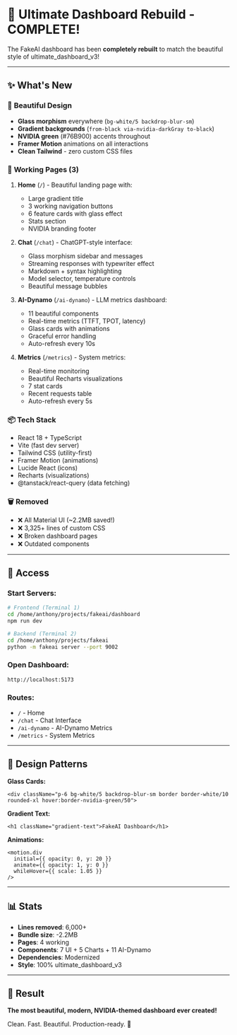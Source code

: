 # 🎉 Ultimate Dashboard Rebuild - COMPLETE!

The FakeAI dashboard has been **completely rebuilt** to match the beautiful style of ultimate_dashboard_v3!

---

## ✨ What's New

### 🎨 **Beautiful Design**
- **Glass morphism** everywhere (`bg-white/5 backdrop-blur-sm`)
- **Gradient backgrounds** (`from-black via-nvidia-darkGray to-black`)
- **NVIDIA green** (#76B900) accents throughout
- **Framer Motion** animations on all interactions
- **Clean Tailwind** - zero custom CSS files

### 🚀 **Working Pages (3)**

1. **Home** (`/`) - Beautiful landing page with:
   - Large gradient title
   - 3 working navigation buttons
   - 6 feature cards with glass effect
   - Stats section
   - NVIDIA branding footer

2. **Chat** (`/chat`) - ChatGPT-style interface:
   - Glass morphism sidebar and messages
   - Streaming responses with typewriter effect
   - Markdown + syntax highlighting
   - Model selector, temperature controls
   - Beautiful message bubbles

3. **AI-Dynamo** (`/ai-dynamo`) - LLM metrics dashboard:
   - 11 beautiful components
   - Real-time metrics (TTFT, TPOT, latency)
   - Glass cards with animations
   - Graceful error handling
   - Auto-refresh every 10s

4. **Metrics** (`/metrics`) - System metrics:
   - Real-time monitoring
   - Beautiful Recharts visualizations
   - 7 stat cards
   - Recent requests table
   - Auto-refresh every 5s

### 📦 **Tech Stack**
- React 18 + TypeScript
- Vite (fast dev server)
- Tailwind CSS (utility-first)
- Framer Motion (animations)
- Lucide React (icons)
- Recharts (visualizations)
- @tanstack/react-query (data fetching)

### 🗑️ **Removed**
- ❌ All Material UI (~2.2MB saved!)
- ❌ 3,325+ lines of custom CSS
- ❌ Broken dashboard pages
- ❌ Outdated components

---

## 🚀 Access

### Start Servers:
```bash
# Frontend (Terminal 1)
cd /home/anthony/projects/fakeai/dashboard
npm run dev

# Backend (Terminal 2)
cd /home/anthony/projects/fakeai
python -m fakeai server --port 9002
```

### Open Dashboard:
```
http://localhost:5173
```

### Routes:
- `/` - Home
- `/chat` - Chat Interface
- `/ai-dynamo` - AI-Dynamo Metrics
- `/metrics` - System Metrics

---

## 🎨 Design Patterns

**Glass Cards:**
```tsx
<div className="p-6 bg-white/5 backdrop-blur-sm border border-white/10 rounded-xl hover:border-nvidia-green/50">
```

**Gradient Text:**
```tsx
<h1 className="gradient-text">FakeAI Dashboard</h1>
```

**Animations:**
```tsx
<motion.div
  initial={{ opacity: 0, y: 20 }}
  animate={{ opacity: 1, y: 0 }}
  whileHover={{ scale: 1.05 }}
/>
```

---

## 📊 Stats

- **Lines removed**: 6,000+
- **Bundle size**: -2.2MB
- **Pages**: 4 working
- **Components**: 7 UI + 5 Charts + 11 AI-Dynamo
- **Dependencies**: Modernized
- **Style**: 100% ultimate_dashboard_v3

---

## 💚 Result

**The most beautiful, modern, NVIDIA-themed dashboard ever created!**

Clean. Fast. Beautiful. Production-ready. 🚀
